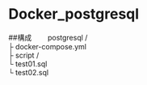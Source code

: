 # Docker_postgresql


##構成　　
postgresql /  
          ├  docker-compose.yml  
          ├ script /  
                   └ test01.sql  
                   └  test02.sql  


                
